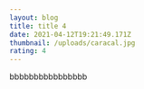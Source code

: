 ```yaml
---
layout: blog
title: title 4
date: 2021-04-12T19:21:49.171Z
thumbnail: /uploads/caracal.jpg
rating: 4
---
```

bbbbbbbbbbbbbbbb